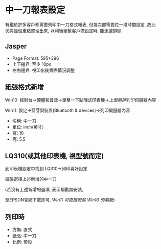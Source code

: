 # 中一刀報表設定

有鑑於許多客戶都需要列印中一刀格式報表, 但每次都需要花一堆時間設定, 故此次將幾個重點整理出來, 以利後續幫客戶做設定時, 能迅速排除

## Jasper

- Page Format: 595*396
- 上下邊界: 至少 10px
- 左右邊界: 視印出後實際情況調整

## 紙張格式新增

Win10: 控制台->硬體和音效->單擊一下點陣式印表機->*上面那排*列印伺服器內容

Win11: 設定->藍芽與裝置(Bluetooth & devices)->列印伺服器內容

- 名稱: 中一刀
- 單位: inch(英寸)
- 寬: 10
- 高: 5.5

## LQ310(或其他印表機, 視型號而定)

到印表機設定中找到 LQ310->列印喜好設定

紙張選擇上述新增的中一刀

(若沒有上述新增的選項, 表示驅動無安裝, 

至EPSON官網下載即可, *Win11 可直接安裝 Win10 的驅動*)

## 列印時

- 方向: 直式
- 紙張: 中一刀
- 比例: 預設
